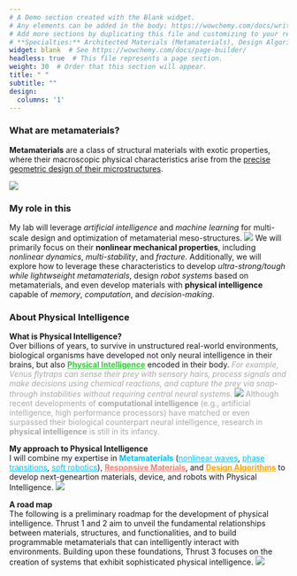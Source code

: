 ```yaml
---
# A Demo section created with the Blank widget.
# Any elements can be added in the body: https://wowchemy.com/docs/writing-markdown-latex/
# Add more sections by duplicating this file and customizing to your requirements.
# **Specialties:** Architected Materials (Metamaterials), Design Algorithms, Responsive Materials
widget: blank  # See https://wowchemy.com/docs/page-builder/
headless: true  # This file represents a page section.
weight: 30  # Order that this section will appear.
title: " "
subtitle: ""
design:
  columns: '1'
---
```

### What are metamaterials?
**Metamaterials** are a class of structural materials with exotic properties, where their macroscopic physical characteristics arise from the <u>precise geometric design of their microstructures</u>.

![](metamaterials_gallery.png)
### My role in this
My lab will leverage *artificial intelligence* and *machine learning* for multi-scale design and optimization of metamaterial meso-structures.
![](algorithm.png)
We will primarily focus on their **nonlinear mechanical properties**, including *nonlinear dynamics*, *multi-stability*, and *fracture*. Additionally, we will explore how to leverage these characteristics to develop *ultra-strong/tough while lightwseight metamaterials*, design *robot systems* based on metamaterials, and even develop materials with **physical intelligence** capable of *memory*, *computation*, and *decision-making*.

### About Physical Intelligence
**What is Physical Intelligence?**<br/>
Over billions of years, to survive in unstructured real-world environments, biological organisms have developed not only neural intelligence in their brains, but also [<span style="color:LimeGreen">**<ins>Physical Intelligence</ins>**<span>](../../publication/PI_Sitti.pdf) encoded in their body. <span style="color:darkgray"> *For example, Venus flytraps can sense their prey with sensory hairs, process signals and make decisions using chemical reactions, and capture the prey via snap-through instabilities without requiring central neural systems.*<span>
![](what_is_PI.png)
Although recent developments of **computational intelligence** (e.g., artificial intelligence, high performance processors) have matched or even surpassed their biological counterpart neural intelligence, research in **physical intelligence** is still in its infancy. 

**My approach to Physical Intelligence**<br/>
I will combine my expertise in <span style="color:deepskyblue">**Metamaterials**</span> ([<span style="color:deepskyblue"><ins>nonlinear waves</ins>](../projects/project/nonlinear-waves/), [<span style="color:deepskyblue"><ins>phase transitions</ins><span>](../projects/project/phase-transitions/), [<span style="color:deepskyblue"><ins>soft robotics</ins><span>](../projects/project/soft-robots/)), [<span style="color:salmon">**<ins>Responsive Materials</ins>**<span>](../projects/project/micro-structures/), and [<span style="color:orange">**<ins>Design Algorithms</ins>**</span>](../projects/project/inverse-design/) to develop next-geneartion materials, device, and robots with Physical Intelligence. 
![](my_tasks_PI.png)

**A road map**<br/>
The following is a preliminary roadmap for the development of physical intelligence. Thrust 1 and 2 aim to unveil the fundamental relationships between materials, structures, and functionalities, and to build programmable metamaterials that can intelligently interact with environments. Building upon these foundations, Thrust 3 focuses on the creation of systems that exhibit sophisticated physical intelligence.
![](road_map.png)
